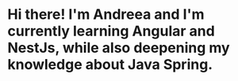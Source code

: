 # Hi there! I'm Andreea and I'm currently learning Angular and NestJs, while also deepening my knowledge about Java Spring. 

